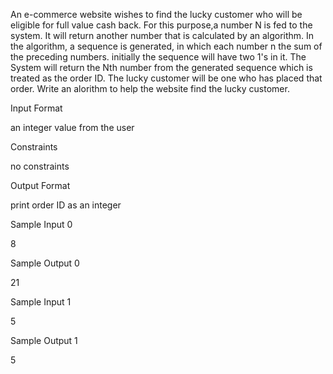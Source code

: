 An e-commerce website wishes to find the lucky customer who will be eligible for full value cash back. For this purpose,a number N is fed to the system. It will return another number that is calculated by an algorithm. In the algorithm, a sequence is generated, in which each number n the sum of the preceding numbers. initially the sequence will have two 1's in it.
The System will return the Nth number from the generated sequence which is treated as the order ID. The lucky customer will be one who has placed that order.
Write an alorithm to help the website find the lucky customer.

Input Format

an integer value from the user

Constraints

no constraints

Output Format

print order ID as an integer

Sample Input 0

8

Sample Output 0

21

Sample Input 1

5

Sample Output 1

5


